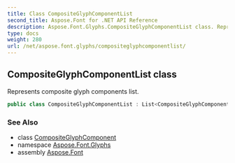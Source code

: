 ```yaml
---
title: Class CompositeGlyphComponentList
second_title: Aspose.Font for .NET API Reference
description: Aspose.Font.Glyphs.CompositeGlyphComponentList class. Represents composite glyph components list
type: docs
weight: 280
url: /net/aspose.font.glyphs/compositeglyphcomponentlist/
---
```

## CompositeGlyphComponentList class

Represents composite glyph components list.

```csharp
public class CompositeGlyphComponentList : List<CompositeGlyphComponent>
```

### See Also

* class [CompositeGlyphComponent](../compositeglyphcomponent/)
* namespace [Aspose.Font.Glyphs](../../aspose.font.glyphs/)
* assembly [Aspose.Font](../../)


